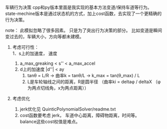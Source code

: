 车辆行为决策
	cpp和py版本里面是我实现的基本方法变道/保持车道等行为。
	state-mechine版本是通过状态机的方式，加上cost函数，去实现了一个更精确的行为决策。

note：
	此模拟忽略了很多因素。 只是为了突出行为决策的部分。
	比如变道是瞬间变过去的，车辆大小，方向等都未建模。

1. 考虑可行性：  
	1．s上的加速度， 速度  
    1. a_max_greaking < s'' < a_max_accel    
	2. d上的加速度  |d''| < ay    
		1. tanθ = L/R  ->  曲率k = tanθ/L  -> k_max = tan(θ_max) / L     
		2. L是车轮轴线之间的距离，R是圆半径 （曲率ki = deltaφ / deltaX （φ为两点切线角，x为两点距离））  

2. 考虑优化   
	1. jerk优化见 QuinticPolynomialSolver/readme.txt   
	2. cost函数要考虑 jerk， 车道中心距离，障碍物距离，时间等。   
		balance这些cost权值是难点。
	
